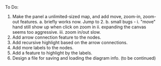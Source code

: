 To Do:

1. Make the panel a unlimited-sized map, and add move, zoom-in, zoom-out features.
   a. briefly works now. Jump to 2.
   b. small bugs - 
       i. "move" hand still show up when click on zoom in
       ii. expanding the canvas seems too aggressive.
       iii. zoom in/out slow.
2. Add arrow connection feature to the nodes.
3. Add recursive highlight based on the arrow connections.
4. Add more labels to the nodes.
5. Add a feature to highlight by the labels.
6. Design a file for saving and loading the diagram info.
(to be continued)